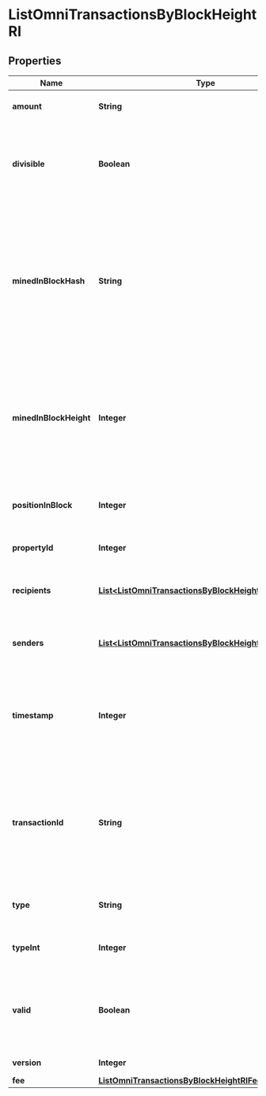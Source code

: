 

# ListOmniTransactionsByBlockHeightRI


## Properties

| Name | Type | Description | Notes |
|------------ | ------------- | ------------- | -------------|
|**amount** | **String** | Defines the amount of the sent tokens. |  |
|**divisible** | **Boolean** | Defines whether the attribute can be divisible or not, as boolean. E.g., if it is \&quot;true\&quot;, the attribute is divisible. |  |
|**minedInBlockHash** | **String** | Represents the hash of the block where this transaction was mined/confirmed for first time. The hash is defined as a cryptographic digital fingerprint made by hashing the block header twice through the SHA256 algorithm. |  |
|**minedInBlockHeight** | **Integer** | Represents the hight of the block where this transaction was mined/confirmed for first time. The height is defined as the number of blocks in the blockchain preceding this specific block. |  |
|**positionInBlock** | **Integer** | Represents the index position of the transaction in the specific block. |  |
|**propertyId** | **Integer** | Represents the identifier of the tokens to send. |  |
|**recipients** | [**List&lt;ListOmniTransactionsByBlockHeightRIRecipients&gt;**](ListOmniTransactionsByBlockHeightRIRecipients.md) | Represents an object of addresses that receive the transactions. |  |
|**senders** | [**List&lt;ListOmniTransactionsByBlockHeightRISenders&gt;**](ListOmniTransactionsByBlockHeightRISenders.md) | Represents an object of addresses that provide the funds. |  |
|**timestamp** | **Integer** | Defines the exact date/time in Unix Timestamp when this transaction was mined, confirmed or first seen in Mempool, if it is unconfirmed. |  |
|**transactionId** | **String** | Represents the unique identifier of a transaction, i.e. it could be &#x60;transactionId&#x60; in UTXO-based protocols like Bitcoin, and transaction &#x60;hash&#x60; in Ethereum blockchain. |  |
|**type** | **String** | Defines the type of the transaction as a string. |  |
|**typeInt** | **Integer** | Defines the type of the transaction as a number. |  |
|**valid** | **Boolean** | Defines whether the transaction is valid or not, as boolean. E.g., if it is \&quot;true\&quot;, the transaction is valid. |  |
|**version** | **Integer** | Defines the specific version. |  |
|**fee** | [**ListOmniTransactionsByBlockHeightRIFee**](ListOmniTransactionsByBlockHeightRIFee.md) |  |  |



